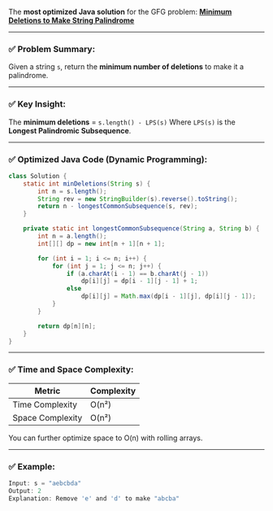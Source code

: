 The **most optimized Java solution** for the GFG problem:
[**Minimum Deletions to Make String Palindrome**](https://www.geeksforgeeks.org/problems/minimum-deletitions1648/1)

---

### ✅ Problem Summary:

Given a string `s`, return the **minimum number of deletions** to make it a palindrome.

---

### ✅ Key Insight:

The **minimum deletions** = `s.length() - LPS(s)`
Where `LPS(s)` is the **Longest Palindromic Subsequence**.

---

### ✅ Optimized Java Code (Dynamic Programming):

```java
class Solution {
    static int minDeletions(String s) {
        int n = s.length();
        String rev = new StringBuilder(s).reverse().toString();
        return n - longestCommonSubsequence(s, rev);
    }

    private static int longestCommonSubsequence(String a, String b) {
        int n = a.length();
        int[][] dp = new int[n + 1][n + 1];

        for (int i = 1; i <= n; i++) {
            for (int j = 1; j <= n; j++) {
                if (a.charAt(i - 1) == b.charAt(j - 1))
                    dp[i][j] = dp[i - 1][j - 1] + 1;
                else
                    dp[i][j] = Math.max(dp[i - 1][j], dp[i][j - 1]);
            }
        }

        return dp[n][n];
    }
}
```

---

### ✅ Time and Space Complexity:

| Metric           | Complexity |
| ---------------- | ---------- |
| Time Complexity  | O(n²)      |
| Space Complexity | O(n²)      |

You can further optimize space to O(n) with rolling arrays.

---

### ✅ Example:

```java
Input: s = "aebcbda"
Output: 2
Explanation: Remove 'e' and 'd' to make "abcba"
```
